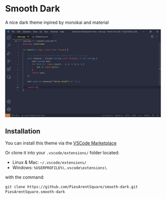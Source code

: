 # Smooth Dark

A nice dark theme inpired by monokai and material

![Theme Preview](theme-preview.png)

## Installation

You can install this theme via the [VSCode Marketplace](https://marketplace.visualstudio.com/items?itemName=PiesArentSquare.smooth-dark)

Or clone it into your ``.vscode/extensions/`` folder located:
- Linux & Mac: ``~/.vscode/extensions/``
- Windows: ``%USERPROFILE%\.vscode\extensions\``

with the command:

    git clone https://github.com/PiesArentSquare/smooth-dark.git PiesArentSquare.smooth-dark
